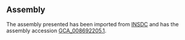
Assembly
--------

The assembly presented has been imported from 
[INSDC](http://www.insdc.org) and has the assembly accession
[GCA\_008692205.1](http://www.ebi.ac.uk/ena/data/view/GCA_008692205.1).

